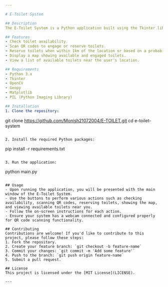 ```yaml
---

# E-Toilet System

## Description
The E-Toilet System is a Python application built using the Tkinter library for creating a graphical user interface (GUI) and OpenCV for QR code scanning functionality. This system allows users to check the availability of e-toilets at various locations, scan QR codes to engage or reserve toilets, and view a map of toilet locations.

## Features
- Check toilet availability.
- Scan QR codes to engage or reserve toilets.
- Reserve toilets when within 1km of the location or based on a probability threshold.
- Display a map showing available and engaged toilets.
- View a list of available toilets near the user's location.

## Requirements
- Python 3.x
- Tkinter
- OpenCV
- Geopy
- Matplotlib
- PIL (Python Imaging Library)

## Installation
1. Clone the repository:
   ```
   git clone https://github.com/Monish21072004/E-TOILET.git
   cd e-toilet-system
   ```

2. Install the required Python packages:
   ```
   pip install -r requirements.txt
   ```

3. Run the application:
   ```
   python main.py
   ```

## Usage
- Upon running the application, you will be presented with the main window of the E-Toilet System.
- Use the buttons to perform various actions such as checking availability, scanning QR codes, reserving toilets, showing the map, and viewing available toilets near you.
- Follow the on-screen instructions for each action.
- Ensure your system has a webcam connected and configured properly for QR code scanning functionality.

## Contributing
Contributions are welcome! If you'd like to contribute to this project, please follow these steps:
1. Fork the repository.
2. Create your feature branch: `git checkout -b feature-name`
3. Commit your changes: `git commit -m 'Add some feature'`
4. Push to the branch: `git push origin feature-name`
5. Submit a pull request.

## License
This project is licensed under the [MIT License](LICENSE).

---
```


